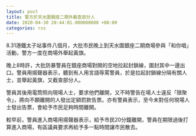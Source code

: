 ```yaml
---
layout: post
title: 警方於天水圍銀座二期外截查部分人
date: 2020-04-30 20:44:01.000000000 +08:00
categories: rss
---
```


8.31港鐵太子站事件八個月，大批市民晚上到天水圍銀座二期商場參與「和你唱」活動，警方一度在商場外舉起黃旗。

晚上8時許，大批防暴警員在銀座商場對開的空地拉起封鎖線，圍封其中一邊出口。警員用揚聲器表示，聽到有人用言語辱罵警員，於是拉起封鎖線分隔有關人士，並舉起黃旗，又截查部分人。

警員其後用電筒照向現場人士，要求他們離開，又不時警告在場人士違反「限聚令」，將向不願離開的人發出定額罰款告票。亦有警員表示，至今未對任何現場人士發出告票，會給予市民足夠時間離開。

較早前，警員進入商場用揚聲器表示，給予市民20分鐘離開，警員在期限過後打算進入商場，有區議員要求再給予多一點時間讓市民散去。
